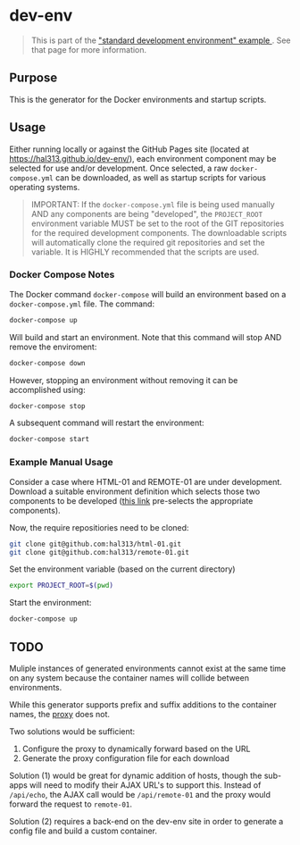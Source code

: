 # dev-env

> This is part of the ["standard development environment" example ](https://github.com/hal313/standard-development-environment-example). See that page for more information.

## Purpose

This is the generator for the Docker environments and startup scripts.

## Usage

Either running locally or against the GitHub Pages site (located at https://hal313.github.io/dev-env/), each environment component may be selected for use and/or development. Once selected, a raw `docker-compose.yml` can be downloaded, as well as startup scripts for various operating systems.

> IMPORTANT: If the `docker-compose.yml` file is being used manually AND any components are being "developed", the `PROJECT_ROOT` environment variable MUST be set to the root of the GIT repositories for the required development components. The downloadable scripts will automatically clone the required git repositories and set the variable. It is HIGHLY recommended that the scripts are used.

### Docker Compose Notes

The Docker command `docker-compose` will build an environment based on a `docker-compose.yml` file. The command:

```bash
docker-compose up
```

Will build and start an environment. Note that this command will stop AND remove the enviroment:

```bash
docker-compose down
```

However, stopping an environment without removing it can be accomplished using:

```bash
docker-compose stop
```

A subsequent command will restart the environment:

```bash
docker-compose start
```

### Example Manual Usage

Consider a case where HTML-01 and REMOTE-01 are under development. Download a suitable environment definition which selects those two components to be developed ([this link](https://hal313.github.io/dev-env/?dev=html-01&dev=remote-01) pre-selects the appropriate components).

Now, the require repositiories need to be cloned:

```bash
git clone git@github.com:hal313/html-01.git
git clone git@github.com:hal313/remote-01.git
```

Set the environment variable (based on the current directory)

```bash
export PROJECT_ROOT=$(pwd)
```

Start the environment:

```bash
docker-compose up
```

## TODO
Muliple instances of generated environments cannot exist at the same time on any system because the container names will collide between environments.

While this generator supports prefix and suffix additions to the container names, the [proxy](https://github.com/hal313/reverse-proxy) does not.

Two solutions would be sufficient:
1. Configure the proxy to dynamically forward based on the URL
2. Generate the proxy configuration file for each download

Solution (1) would be great for dynamic addition of hosts, though the sub-apps will need to modify their AJAX URL's to support this. Instead of `/api/echo`, the AJAX call would be `/api/remote-01` and the proxy would forward the request to `remote-01`.

Solution (2) requires a back-end on the dev-env site in order to generate a config file and build a custom container.
